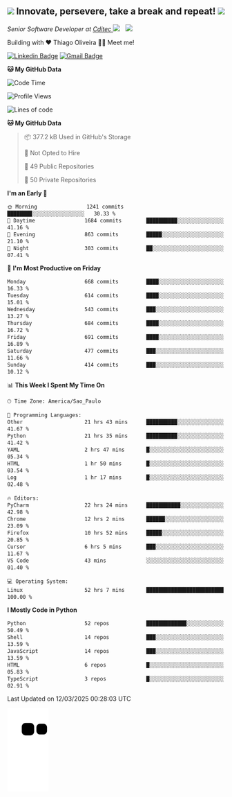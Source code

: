 <h2><img src="https://emojis.slackmojis.com/emojis/images/1531849430/4246/blob-sunglasses.gif?1531849430" width="30"/> Innovate, persevere, take a break and repeat! <img src="https://media.giphy.com/media/12oufCB0MyZ1Go/giphy.gif" width="50"></h2>
<img align='right' src="https://media.giphy.com/media/M9gbBd9nbDrOTu1Mqx/giphy.gif" width="230">
<p><em>Senior Software Developer at <a href="https://www.cditec.com.br/">Cditec
</a><img src="https://media.giphy.com/media/WUlplcMpOCEmTGBtBW/giphy.gif" width="30"> 
</em></p>



Building with ❤️ Thiago Oliveira 👋🏽 Meet me!

[![Linkedin Badge](https://img.shields.io/badge/-Thiago-blue?style=flat-square&logo=Linkedin&logoColor=white&link=https://www.linkedin.com/in/tgmarinho/)](https://www.linkedin.com/in/thiagoceconelo/) 
[![Gmail Badge](https://img.shields.io/badge/-thiceconelo@gmail.com-c14438?style=flat-square&logo=Gmail&logoColor=white&link=mailto:thiceconelo@gmail.com)](mailto:thiceconelo@gmail.com)

</em></p>

<!-- <span style="height ">
![Anurag's GitHub stats](https://github-readme-stats.vercel.app/api?username=arthurspk&show_icons=true&theme=tokyonight)
</span> -->

**🐱 My GitHub Data** 
<!--START_SECTION:waka-->
![Code Time](http://img.shields.io/badge/Code%20Time-2%2C764%20hrs%2040%20mins-blue)

![Profile Views](http://img.shields.io/badge/Profile%20Views-0-blue)

![Lines of code](https://img.shields.io/badge/From%20Hello%20World%20I%27ve%20Written-5.8%20million%20lines%20of%20code-blue)

**🐱 My GitHub Data** 

> 📦 377.2 kB Used in GitHub's Storage 
 > 
> 🚫 Not Opted to Hire
 > 
> 📜 49 Public Repositories 
 > 
> 🔑 50 Private Repositories 
 > 
**I'm an Early 🐤** 

```text
🌞 Morning                1241 commits        ████████░░░░░░░░░░░░░░░░░   30.33 % 
🌆 Daytime                1684 commits        ██████████░░░░░░░░░░░░░░░   41.16 % 
🌃 Evening                863 commits         █████░░░░░░░░░░░░░░░░░░░░   21.10 % 
🌙 Night                  303 commits         ██░░░░░░░░░░░░░░░░░░░░░░░   07.41 % 
```
📅 **I'm Most Productive on Friday** 

```text
Monday                   668 commits         ████░░░░░░░░░░░░░░░░░░░░░   16.33 % 
Tuesday                  614 commits         ████░░░░░░░░░░░░░░░░░░░░░   15.01 % 
Wednesday                543 commits         ███░░░░░░░░░░░░░░░░░░░░░░   13.27 % 
Thursday                 684 commits         ████░░░░░░░░░░░░░░░░░░░░░   16.72 % 
Friday                   691 commits         ████░░░░░░░░░░░░░░░░░░░░░   16.89 % 
Saturday                 477 commits         ███░░░░░░░░░░░░░░░░░░░░░░   11.66 % 
Sunday                   414 commits         ███░░░░░░░░░░░░░░░░░░░░░░   10.12 % 
```


📊 **This Week I Spent My Time On** 

```text
🕑︎ Time Zone: America/Sao_Paulo

💬 Programming Languages: 
Other                    21 hrs 43 mins      ██████████░░░░░░░░░░░░░░░   41.67 % 
Python                   21 hrs 35 mins      ██████████░░░░░░░░░░░░░░░   41.42 % 
YAML                     2 hrs 47 mins       █░░░░░░░░░░░░░░░░░░░░░░░░   05.34 % 
HTML                     1 hr 50 mins        █░░░░░░░░░░░░░░░░░░░░░░░░   03.54 % 
Log                      1 hr 17 mins        █░░░░░░░░░░░░░░░░░░░░░░░░   02.48 % 

🔥 Editors: 
PyCharm                  22 hrs 24 mins      ███████████░░░░░░░░░░░░░░   42.98 % 
Chrome                   12 hrs 2 mins       ██████░░░░░░░░░░░░░░░░░░░   23.09 % 
Firefox                  10 hrs 52 mins      █████░░░░░░░░░░░░░░░░░░░░   20.85 % 
Cursor                   6 hrs 5 mins        ███░░░░░░░░░░░░░░░░░░░░░░   11.67 % 
VS Code                  43 mins             ░░░░░░░░░░░░░░░░░░░░░░░░░   01.40 % 

💻 Operating System: 
Linux                    52 hrs 7 mins       █████████████████████████   100.00 % 
```

**I Mostly Code in Python** 

```text
Python                   52 repos            █████████████░░░░░░░░░░░░   50.49 % 
Shell                    14 repos            ███░░░░░░░░░░░░░░░░░░░░░░   13.59 % 
JavaScript               14 repos            ███░░░░░░░░░░░░░░░░░░░░░░   13.59 % 
HTML                     6 repos             █░░░░░░░░░░░░░░░░░░░░░░░░   05.83 % 
TypeScript               3 repos             █░░░░░░░░░░░░░░░░░░░░░░░░   02.91 % 
```




 Last Updated on 12/03/2025 00:28:03 UTC
<!--END_SECTION:waka-->

![Snake animation](https://github.com/rafaballerini/rafaballerini/blob/output/github-contribution-grid-snake.svg)


<!---
ceconelo/ceconelo is a ✨ special ✨ repository because its `README.md` (this file) appears on your GitHub profile.
You can click the Preview link to take a look at your changes.
--->
